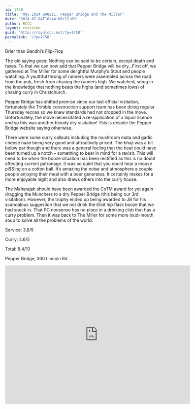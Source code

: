 ```yaml
---
id: 1758
title: 'May 2024 &#8211; Pepper Bridge and The Miller'
date: '2024-07-04T16:44:06+12:00'
author: RCCC
layout: revision
guid: 'http://royalccc.net/?p=1758'
permalink: '/?p=1758'
---
```


Drier than Gandhi’s Flip-Flop

The old saying goes: Nothing can be said to be certain, except death and taxes. To that we can now add that Pepper Bridge will be dry…First off, we gathered at The Miller for some delightful Murphy’s Stout and people watching. A youthful throng of runners were assembled across the road from the pub, fresh from chasing the runners high. We watched, smug in the knowledge that nothing beats the highs (and sometimes lows) of chasing curry in Christchurch.

Pepper Bridge has shifted premise since our last official visitation, fortunately the Trimble construction support team has been doing regular Thursday recces so we knew standards had not dropped in the move. Unfortunately, the move necessitated a re-application of a liquor licence and so this was another bloody dry visitation! This is despite the Pepper Bridge website saying otherwise.

There were some curry callouts including the mushroom mata and garlic cheese naan being very good and attractively priced. The bhaji was a bit below par though and there was a general feeling that the heat could have been turned up a notch – something to bear in mind for a revisit. This will need to be when the booze situation has been rectified as this is no doubt affecting current patronage. It was so quiet that you could hear a mouse pi$$ing on a cotton ball. It’s amazing the noise and atmosphere a couple people enjoying their meal with a beer generates. It certainly makes for a more enjoyable night and also draws others into the curry house.

The Maharajah should have been awarded the CoTM award for yet again dragging the Munchers to a dry Pepper Bridge (this being our 3rd visitation). However, the trophy ended up being awarded to JB for his scandalous suggestion that we not drink the illicit hip flask booze that we had snuck in. That PC nonsense has no place in a drinking club that has a curry problem. Then it was back to The Miller for some more loud-mouth soup to solve all the problems of the world.

Service: 3.8/5

Curry: 4.6/5

Total: 8.4/10

Pepper Bridge, 300 Lincoln Rd

<iframe allowfullscreen="" height="450" loading="lazy" referrerpolicy="no-referrer-when-downgrade" src="https://www.google.com/maps/embed?pb=!1m18!1m12!1m3!1d2891.9801455061!2d172.6089565767313!3d-43.54445577110753!2m3!1f0!2f0!3f0!3m2!1i1024!2i768!4f13.1!3m3!1m2!1s0x6d318a7b3fe19d01%3A0x4eb4a454fee5986a!2sPepper%20Bridge%20Indian%20Resturant!5e0!3m2!1sen!2snz!4v1720068232905!5m2!1sen!2snz" style="border:0;" width="600"></iframe>